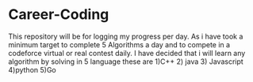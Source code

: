 # Career-Coding
This repository will be for logging my progress per day. As i have took a minimum target to complete 5 Algorithms a day and to compete in a codeforce virtual or real contest daily. I have decided that i will learn any algorithm by solving in 5 language  these are 
1)C++ 2) java 3) Javascript 4)python 5)Go
